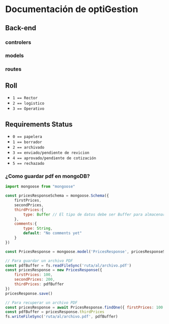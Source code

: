 # Documentación de optiGestion

## Back-end

### controlers

### models

### routes
## Roll
- ``1 == Rector``
- ``2 == logistico``
- ``3 == Operativo``
## Requirements Status
- ``0 == papelera``
- ``1 == borrador``
- ``2 == archivado``
- ``3 == enviado/pendiente de revicion``
- ``4 == aprovado/pendiente de cotización``
- ``5 == rechazado``
### ¿Como guardar pdf en mongoDB?
```javascript
import mongoose from "mongoose"

const pricesResponseSchema = mongoose.Schema({
    firstPrices,
    secondPrices,
    thirdPrices:{
        type: Buffer // El tipo de datos debe ser Buffer para almacenar archivos
    },
    comments:{
        type: String,
        default: "No comments yet"
    }
})

const PricesResponse = mongoose.model('PricesResponse', pricesResponseSchema)

// Para guardar un archivo PDF
const pdfBuffer = fs.readFileSync('ruta/al/archivo.pdf')
const pricesResponse = new PricesResponse({
    firstPrices: 100,
    secondPrices: 200,
    thirdPrices: pdfBuffer
})
pricesResponse.save()

// Para recuperar un archivo PDF
const pricesResponse = await PricesResponse.findOne({ firstPrices: 100 })
const pdfBuffer = pricesResponse.thirdPrices
fs.writeFileSync('ruta/al/archivo.pdf', pdfBuffer)
```
